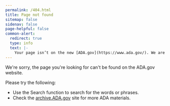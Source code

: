 ```yaml
---
permalink: /404.html
title: Page not found
sitemap: false
sidenav: false
page-helpful: false
common-alert:
  redirect: true
  type: info
  text: |-
    Your page isn’t on the new [ADA.gov](https://www.ada.gov/). We are conducting a search of the archive ADA site in the background. Please wait...
---
```


We're sorry, the page you're looking for can't be found on the ADA.gov website.

Please try the following:

- Use the Search function to search for the words or phrases.
- Check the <a target="blank" href="https://archive.ada.gov">archive.ADA.gov</a> site for more ADA materials.
